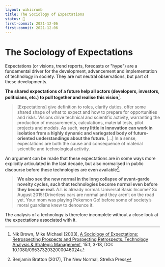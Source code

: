 ```yaml
---
layout: wikicrumb 
title: The Sociology of Expectations
status: 🌿
first-commit: 2021-12-06
first-commit: 2021-12-06
---
```


# The Sociology of Expectations

Expectations (or visions, trend reports, forecasts or "hype") are a fundamental driver for the development, advancement and implementation of technology in society. They are not neutral observations, but part of these developments.

**The shared expectations of a future help all actors (developers, investors, politicians, etc.) to pull together and realise this vision**[^1].

> [Expectations] give definition to roles, clarify duties, offer some shared shape of what to expect and how to prepare for opportunities and risks. Visions drive technical and scientific activity, warranting the production of measurements, calculations, material tests, pilot projects and models. As such, **very little in Innovation can work in isolation from a highly dynamic and variegated body of future-oriented understandings about the future.** […] In a sense, expectations are both the cause and consequence of material scientific and technological activity.

An argument can be made that these expectations are in some ways more explicitly articulated in the last decade, but also normalised in public discourse before these technologies are even available[^2].

>**We also see the new normal in the long collapse of avant-garde novelty cycles, such that technologies become normal even before they become real.** A.I. is already normal. Universal Basic Income? So August 2015! Driverless cars are normal and they aren’t on the road yet. Your mom was playing Pokemon Go! before some of society’s moral guardians knew to denounce it.

The analysis of a technology is therefore incomplete without a close look at the expectations associated with it.

[^1]:	Nik Brown, Mike Michael (2003), [A Sociology of Expectations: Retrospecting Prospects and Prospecting Retrospects, Technology Analysis & Strategic Management](https://www.tandfonline.com/doi/abs/10.1080/0953732032000046024), 15:1, 3-18, DOI: 10.1080/0953732032000046024
[^2]:	Benjamin Bratton (2017), The New Normal, Strelka Press